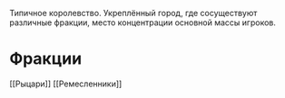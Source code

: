 Типичное королевство. Укреплённый город, где сосуществуют различные фракции, место концентрации основной массы игроков.
# Фракции
[[Рыцари]]
[[Ремесленники]]

